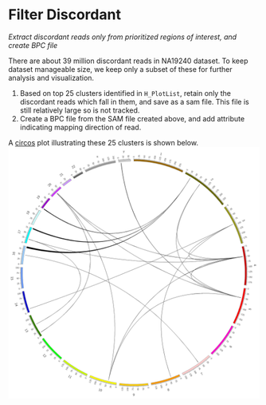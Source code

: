 # Filter Discordant

*Extract discordant reads only from prioritized regions of interest, and create BPC file*

There are about 39 million discordant reads in NA19240 dataset.  To keep dataset manageable size,
we keep only a subset of these for further analysis and visualization.

1. Based on top 25 clusters identified in `H_PlotList`, retain only the discordant reads which fall in them, and
   save as a sam file.  This file is still relatively large so is not tracked.
2. Create a BPC file from the SAM file created above, and add attribute indicating mapping direction of read.

A [circos](http://circos.ca/) plot illustrating these 25 clusters is shown below.
<img src="../doc/NA19240.png" width="600"/>
